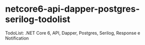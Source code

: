 # netcore6-api-dapper-postgres-serilog-todolist
TodoList: .NET Core 6, API, Dapper, Postgres, Serilog, Response e Notification
